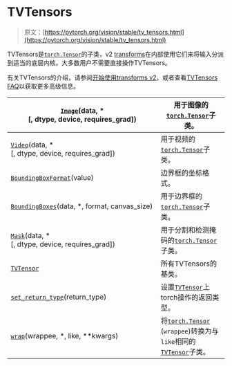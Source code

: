 # TVTensors

> 原文：[https://pytorch.org/vision/stable/tv_tensors.html](https://pytorch.org/vision/stable/tv_tensors.html)

TVTensors是[`torch.Tensor`](https://pytorch.org/docs/stable/tensors.html#torch.Tensor "(在PyTorch v2.2中)")的子类，v2 [transforms](transforms.html#transforms)在内部使用它们来将输入分派到适当的底层内核。大多数用户不需要直接操作TVTensors。

有关TVTensors的介绍，请参阅[开始使用transforms v2](auto_examples/transforms/plot_transforms_getting_started.html#sphx-glr-auto-examples-transforms-plot-transforms-getting-started-py)，或者查看[TVTensors FAQ](auto_examples/transforms/plot_tv_tensors.html#sphx-glr-auto-examples-transforms-plot-tv-tensors-py)以获取更多高级信息。

| [`Image`](generated/torchvision.tv_tensors.Image.html#torchvision.tv_tensors.Image "torchvision.tv_tensors.Image")(data, *[, dtype, device, requires_grad]) | 用于图像的[`torch.Tensor`](https://pytorch.org/docs/stable/tensors.html#torch.Tensor "(在PyTorch v2.2中)")子类。 |
| --- | --- |
| [`Video`](generated/torchvision.tv_tensors.Video.html#torchvision.tv_tensors.Video "torchvision.tv_tensors.Video")(data, *[, dtype, device, requires_grad]) | 用于视频的[`torch.Tensor`](https://pytorch.org/docs/stable/tensors.html#torch.Tensor "(在PyTorch v2.2中)")子类。 |
| [`BoundingBoxFormat`](generated/torchvision.tv_tensors.BoundingBoxFormat.html#torchvision.tv_tensors.BoundingBoxFormat "torchvision.tv_tensors.BoundingBoxFormat")(value) | 边界框的坐标格式。 |
| [`BoundingBoxes`](generated/torchvision.tv_tensors.BoundingBoxes.html#torchvision.tv_tensors.BoundingBoxes "torchvision.tv_tensors.BoundingBoxes")(data, *, format, canvas_size) | 用于边界框的[`torch.Tensor`](https://pytorch.org/docs/stable/tensors.html#torch.Tensor "(在PyTorch v2.2中)")子类。 |
| [`Mask`](generated/torchvision.tv_tensors.Mask.html#torchvision.tv_tensors.Mask "torchvision.tv_tensors.Mask")(data, *[, dtype, device, requires_grad]) | 用于分割和检测掩码的[`torch.Tensor`](https://pytorch.org/docs/stable/tensors.html#torch.Tensor "(在PyTorch v2.2中)")子类。 |
| [`TVTensor`](generated/torchvision.tv_tensors.TVTensor.html#torchvision.tv_tensors.TVTensor "torchvision.tv_tensors.TVTensor") | 所有TVTensors的基类。 |
| [`set_return_type`](generated/torchvision.tv_tensors.set_return_type.html#torchvision.tv_tensors.set_return_type "torchvision.tv_tensors.set_return_type")(return_type) | 设置[`TVTensor`](generated/torchvision.tv_tensors.TVTensor.html#torchvision.tv_tensors.TVTensor "torchvision.tv_tensors.TVTensor")上torch操作的返回类型。 |
| [`wrap`](generated/torchvision.tv_tensors.wrap.html#torchvision.tv_tensors.wrap "torchvision.tv_tensors.wrap")(wrappee, *, like, **kwargs) | 将[`torch.Tensor`](https://pytorch.org/docs/stable/tensors.html#torch.Tensor "(在PyTorch v2.2中)") (`wrappee`)转换为与`like`相同的[`TVTensor`](generated/torchvision.tv_tensors.TVTensor.html#torchvision.tv_tensors.TVTensor "torchvision.tv_tensors.TVTensor")子类。 |
